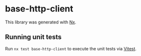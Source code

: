 # base-http-client

This library was generated with [Nx](https://nx.dev).

## Running unit tests

Run `nx test base-http-client` to execute the unit tests via [Vitest](https://vitest.dev/).
